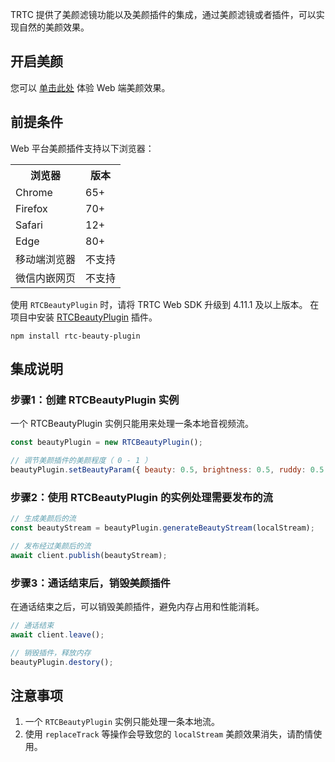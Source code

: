 TRTC 提供了美颜滤镜功能以及美颜插件的集成，通过美颜滤镜或者插件，可以实现自然的美颜效果。

## 开启美颜
您可以 [单击此处](https://web.sdk.qcloud.com/trtc/webrtc/test/latest/beauty/index.html) 体验 Web 端美颜效果。

## 前提条件
Web 平台美颜插件支持以下浏览器：
<table>
<tr><th>浏览器</th><th>版本</th></tr>
<tr>
<td>Chrome</td><td>65+</td>
</tr><tr>
<td>Firefox</td><td>70+</td>
</tr><tr>
<td>Safari</td><td>12+</td>
</tr><tr>
<td>Edge</td><td>80+</td>
</tr><tr>
<td>移动端浏览器</td><td>不支持</td>
</tr><tr>
<td>微信内嵌网页</td><td>不支持</td>
</tr></table>

使用 `RTCBeautyPlugin` 时，请将 TRTC Web SDK 升级到 4.11.1 及以上版本。
在项目中安装 [RTCBeautyPlugin](https://www.npmjs.com/package/rtc-beauty-plugin) 插件。
```shell
npm install rtc-beauty-plugin
```

## 集成说明
### 步骤1：创建 RTCBeautyPlugin 实例

一个 RTCBeautyPlugin 实例只能用来处理一条本地音视频流。

```javascript
const beautyPlugin = new RTCBeautyPlugin();

// 调节美颜插件的美颜程度（ 0 - 1 ）
beautyPlugin.setBeautyParam({ beauty: 0.5, brightness: 0.5, ruddy: 0.5 });
```

### 步骤2：使用 RTCBeautyPlugin 的实例处理需要发布的流

```javascript
// 生成美颜后的流
const beautyStream = beautyPlugin.generateBeautyStream(localStream);

// 发布经过美颜后的流
await client.publish(beautyStream);
```

### 步骤3：通话结束后，销毁美颜插件

在通话结束之后，可以销毁美颜插件，避免内存占用和性能消耗。

```javascript
// 通话结束
await client.leave();

// 销毁插件，释放内存
beautyPlugin.destory();
```

## 注意事项
1. 一个 `RTCBeautyPlugin` 实例只能处理一条本地流。
2. 使用 `replaceTrack` 等操作会导致您的 `localStream` 美颜效果消失，请酌情使用。


